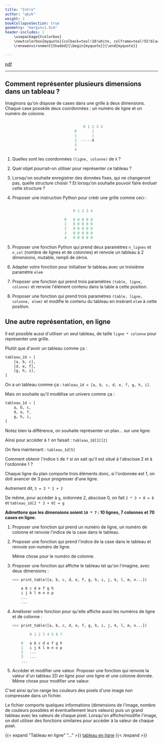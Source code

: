 ```yaml
---
title: "Intro"
author: "qkzk"
weight: 2
bookCollapseSection: true
geometry: "margin=1.5cm"
header-includes: |
    \usepackage{tcolorbox}
    \newtcolorbox{myquote}{colback=teal!10!white, colframe=teal!55!black}
    \renewenvironment{Shaded}{\begin{myquote}}{\end{myquote}}

---
```


[pdf](./tableau_2d_td_intro.pdf)

---

## Comment représenter plusieurs dimensions dans un tableau ?

Imaginons qu'on dispose de cases dans une grille à deux dimensions.
Chaque case possède deux coordonnées : un numéro de ligne et un numéro de colonne.


```python

                                    0 1 2 3 4 
                                0       |
                                1       |
                                2  -----X 
                                3
                                4

```

1. Quelles sont les coordonnées `(ligne, colonne)` de `X` ?
2. Quel objet pourrait-on utiliser pour représenter ce tableau ?
3. Lorsqu'on souhaite enregistrer des données fixes, qui ne changeront pas, quelle structure
    choisir ? Et lorsqu'on souhaite pouvoir faire évoluer cette structure ?
4. Proposer une instruction Python pour créér une grille comme ceci :

    
    ```python

                                0 1 2 3 4 

                            0   0 0 0 0 0
                            1   0 0 0 0 0
                            2   0 0 0 0 0
                            3   0 0 0 0 0
                            4   0 0 0 0 0

    ```
5. Proposer une fonction Python qui prend deux paramètres `n_lignes` et `n_col` (nombre de lignes
    et de colonnes) et renvoie un tableau à 2 dimensions, mutable, rempli de zéros.
6. Adapter votre fonction pour initialiser le tableau avec un troisième paramètre `elem`
7. Proposer une fonction qui prend trois paramètres `(table, ligne, colonne)` et renvoie l'élément
    contenu dans la table à cette position.
8. Proposer une fonction qui prend trois paramètres `(table, ligne, colonne, elem)` et modifie
    le contenu du tableau en insérant `elem` à cette position.


## Une autre représentation, en ligne

Il est possible aussi d'utiliser un seul tableau, de taille `ligne * colonne` pour représenter
une grille. 

Plutôt que d'avoir un tableau comme ça :

```python
tableau_2d = [
    [a, b, c],
    [d, e, f],
    [g, h, i],
]
```

On a un tableau comme ça : `tableau_1d = [a, b, c, d, e, f, g, h, i]`.

Mais on souhaite qu'il modélise un univers comme ça :

```python
tableau_1d = [
    a, b, c,
    d, e, f,
    g, h, i,
]
```

Notez bien la différence, on souhaite représenter un plan... sur une ligne.

Ainsi pour accéder à `f` on faisait : `tableau_2d[1][2]`

On fera maintenant : `tableau_1d[5]`

Comment obtenir l'indice `5` de `f` si on sait qu'il est situé à l'abscisse 2 et à l'ordonnée 1 ?

Chaque ligne du plan comporte trois éléments donc, si l'ordonnée est 1, on doit avancer de 3 pour progresser d'une ligne.

Autrement dit, `5 = 3 * 1 + 2`

De même, pour accéder à `g`, ordonnée 2, abscisse 0, on fait `2 * 3 + 0 = 6` et `tableau_1d[2 * 3 + 0] = g`


**Admettons que les dimensions soient `10 * 7` : 10 lignes, 7 colonnes et 70 cases en ligne.**

1. Proposer une fonction qui prend un numéro de ligne, un numéro de colonne
    et renvoie l'indice de la case dans le tableau.
2. Proposer une fonction qui prend l'indice de la case dans le tableau
    et renvoie son numéro de ligne.

    Même chose pour le numéro de colonne.
3. Proposer une fonction qui affiche le tableau tel qu'on l'imagine, avec deux 
    dimensions :

    ```python
    >>> print_table([a, b, c, d, e, f, g, h, i, j, k, l, m, n...])

        a b c d e f g h
        i j k l m n o p
        ...
        ...

    ```
4. Améliorer votre fonction pour qu'elle affiche aussi les numéros de ligne
    et de colonne :


    ```python
    >>> print_table([a, b, c, d, e, f, g, h, i, j, k, l, m, n...])

            0 1 2 3 4 5 6 7

        0   a b c d e f g h
        1   i j k l m n o p
        2   ...
        3   ...
        ...

    ```
5. Accéder et modifier une valeur. Proposer une fonction qui renvoie
    la valeur d'un tableau 2D _en ligne_ pour une ligne et une colonne
    donnée. Même chose pour modifier une valeur.

C'est ainsi qu'on range les couleurs des pixels d'une image non compressée dans un fichier.

Le fichier comporte quelques informations (dimensions de l'image, nombre de couleurs
possibles et éventuellement leurs valeurs) puis un grand tableau avec les 
valeurs de chaque pixel. Lorsqu'on affiche/modifie l'image, on doit utiliser des fonctions
similaires pour accéder à la valeur de chaque pixel.

{{< expand "Tableau en ligne" "..." >}}
[tableau en ligne](./tableau_ligne.py)
{{< /expand >}}
